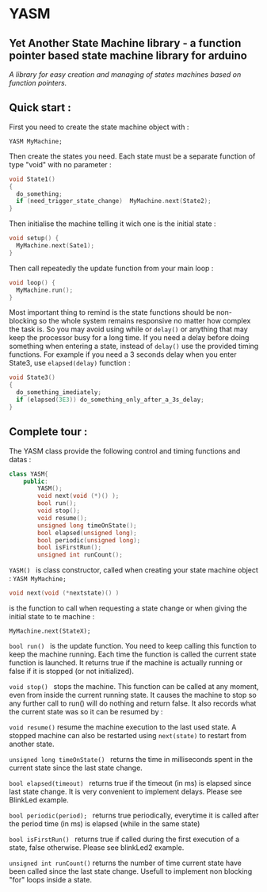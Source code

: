# YASM
## Yet Another State Machine library - a function pointer based state machine library for arduino

*A library for easy creation and managing of states machines based on function pointers.*

## Quick start :

First you need to create the state machine object with :

` YASM MyMachine; `

Then create the states you need. Each state must be a separate function of type "void" with no parameter :
```cpp
void State1()
{
  do_something;  
  if (need_trigger_state_change)  MyMachine.next(State2);
}
```

Then initialise the machine telling it wich one is the initial state :
```cpp
void setup() {
  MyMachine.next(Sate1);
}
```

Then call repeatedly the update function from your main loop :
```cpp
void loop() {
  MyMachine.run();
}
```

Most important thing to remind is the state functions should be non-blocking so the whole system remains responsive no matter
how complex the task is. So you may avoid using while or `delay()` or anything that may keep the processor busy for a long time.
If you need a delay before doing something when entering a state, instead of `delay()` use the provided timing functions.
For example if you need a 3 seconds delay when you enter State3, use `elapsed(delay)` function :
```cpp
void State3()
{
  do_something_imediately;
  if (elapsed(3E3)) do_something_only_after_a_3s_delay;
}
```

## Complete tour : 

The YASM class provide the following control and timing functions and datas :
```cpp
class YASM{
	public:
		YASM();
		void next(void (*)() );
		bool run();
		void stop();
		void resume();
		unsigned long timeOnState();
		bool elapsed(unsigned long);
		bool periodic(unsigned long);
		bool isFirstRun();
		unsigned int runCount();
```		
    
`YASM() `
is class constructor, called when creating your state machine object :
`YASM MyMachine;`




```cpp
void next(void (*nextstate)() ) 
```
is the function to call when requesting a state change or when giving the initial state to te machine :

`MyMachine.next(StateX);`

`bool run() `
is the update function. You need to keep calling this function to keep the machine running. 
Each time the function is called the current state function is launched. It returns true if the machine is actually 
running or false if it is stopped (or not initialized).

`void stop() `
stops the machine. This function can be called at any moment, even from inside the current running state. It
causes the machine to stop so any further call to run() will do nothing and return false. It also records what the current 
state was so it can be resumed by :

`void resume()` 
resume the machine execution to the last used state. 
A stopped machine can also be restarted using `next(state)` to restart from another state.

`unsigned long timeOnState() `
returns the time in milliseconds spent in the current state since the last state change.

`bool elapsed(timeout) `
returns true if the timeout (in ms) is elapsed since last state change. It is very convenient to 
implement delays. Please see BlinkLed example.

`bool periodic(period); `
returns true periodically, everytime it is called after the period time (in ms) is elapsed (while in the same state)

`bool isFirstRun() `
returns true if called during the first execution of a state, false otherwise.
Please see blinkLed2 example.

`unsigned int runCount()`
returns the number of time current state have been called since the last state change.
Usefull to implement non blocking "for" loops inside a state.






